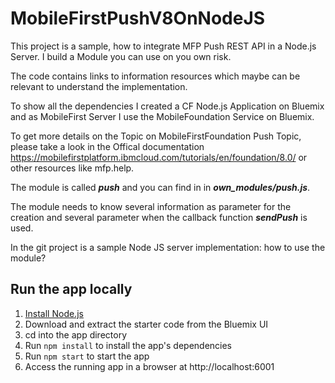 # MobileFirstPushV8OnNodeJS

This project is a sample, how to integrate MFP Push REST API in a Node.js Server.
I build a Module you can use on you own risk.

The code contains links to information resources which maybe can be relevant to understand
the implementation.

To show all the dependencies I created a CF Node.js Application on Bluemix and as
MobileFirst Server I use the MobileFoundation Service on Bluemix.

To get more details on the Topic on MobileFirstFoundation Push Topic, please take a
look in the Offical documentation https://mobilefirstplatform.ibmcloud.com/tutorials/en/foundation/8.0/ or other resources like mfp.help.

The module is called ***push*** and you can find in in ***own_modules/push.js***.

The module needs to know several information as parameter for the creation and several parameter
when the callback function ***sendPush*** is used.

In the git project is a sample Node JS server implementation: how to use the module?


## Run the app locally

1. [Install Node.js][]
2. Download and extract the starter code from the Bluemix UI
3. cd into the app directory
4. Run `npm install` to install the app's dependencies
5. Run `npm start` to start the app
6. Access the running app in a browser at http://localhost:6001

[Install Node.js]: https://nodejs.org/en/download/
